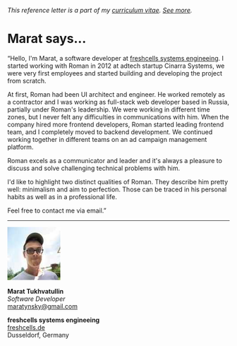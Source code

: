 _This reference letter is a part of my [curriculum vitae](/cv.html). [See&nbsp;more](./)._

# Marat says...

<p class="f4 f3-m f3-l lh-title ni">&#8220;Hello, I'm Marat, a
software developer at <a href="https://www.freshcells.de">freshcells
systems engineeing</a>. I started working with Roman in 2012 at
adtech startup Cinarra Systems, we were very first employees and
started building and developing the project from scratch.

At first, Roman had been UI architect and engineer. He worked
remotely as a contractor and I was working as full-stack web developer
based in Russia, partially under Roman's leadership.  We were working
in different time zones, but I never felt any difficulties in
communications with him. When the company hired more frontend
developers, Roman started leading frontend team, and I completely
moved to backend development. We continued working together in
different teams on an ad campaign management platform.

Roman excels as a communicator and leader and it's always a pleasure
to discuss and solve challenging technical problems with him.

I'd like to highlight two distinct qualities of Roman. They describe
him pretty well: minimalism and aim to perfection. Those can be
traced in his personal habits as well as in a professional life.

Feel free to contact me via email.&#8221;

---

<img src="mt.jpeg" class="br-100 w3">

**Marat Tukhvatullin**<br>
_Software Developer_<br>
maratynsky@gmail.com<br>

**freshcells systems engineeing**<br>
[freshcells.de](https://www.freshcells.de/en/)<br>
Dusseldorf, Germany
